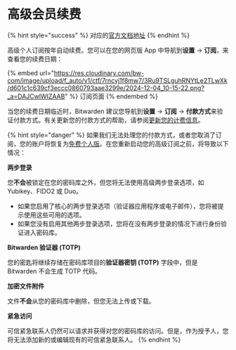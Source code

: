 # 高级会员续费

{% hint style="success" %}
对应的[官方文档地址](https://bitwarden.com/help/article/premium-renewal/)
{% endhint %}

高级个人订阅按年自动续费。您可以在您的网页版 App 中导航到**设置** → **订阅**，来查看您的续费日期：

{% embed url="https://res.cloudinary.com/bw-com/image/upload/f_auto/v1/ctf/7rncvj1f8mw7/3Ru9TSLguhRNYtLe2TLwXk/d601c1c639cf3eccc0860793aae3299e/2024-12-04_10-15-22.png?_a=DAJCwlWIZAAB" %}
订阅页面
{% endembed %}

当您的续费日期临近时，Bitwarden 建议您导航到**设置** → **订阅** → **付款方式**来验证付款方式。有关更新您的付款方式的帮助，请参阅[更新您的计费信息](../update-your-billing-information.md)。

{% hint style="danger" %}
如果我们无法处理您的付款方式，或者您取消了订阅，您的账户将恢复为[免费个人版](about-bitwarden-plans.md#free-individual)。在您重新启动您的高级订阅之前，将导致以下情况：

**两步登录**

您**不会**被锁定在您的密码库之外，但您将无法使用高级两步登录选项，如 Yubikey、FIDO2 或 Duo。

* 如果您启用了核心的两步登录选项（验证器应用程序或电子邮件），您将被提示使用这些可用的选项。&#x20;
* 如果您没有启用其他两步登录选项，您将在没有两步登录的情况下进行身份验证进入密码库。

**Bitwarden 验证器 (TOTP)**

您的密匙将继续存储在密码库项目的**验证器密钥 (TOTP)** 字段中，但是 Bitwarden 不会生成 TOTP 代码。

**加密文件附件**

文件**不会**从您的密码库中删除，但您无法上传或下载。

**紧急访问**

可信紧急联系人仍然可以请求并获得对您的密码库的访问。但是，作为授予人，您将无法添加新的或编辑现有的可信紧急联系人。
{% endhint %}

